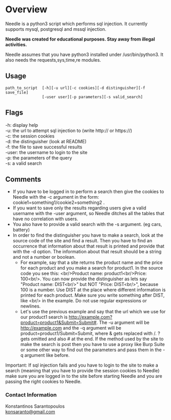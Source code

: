 # Overview

Needle is a python3 script which performs sql injection. It currently supports
mysql, postgresql and mssql injection.

**Needle was created for educational purposes. Stay away from illegal activities.**

Needle assumes that you have python3 installed under /usr/bin/python3.
It also needs the requests,sys,time,re modules.

## Usage

```
path_to_script  [-h][-u url][-c cookies][-d distinguisher][-f save_file]
                [-user user][-p parameters][-s valid_search]
```

## Flags

-h: display help  
-u: the url to attempt sql injection to (write http://  or https://)  
-c: the session cookies  
-d: the distinguisher (look at README)  
-f: the file to save successful results  
-user: the username to login to the site  
-p: the parameters of the query  
-s: a valid search  

## Comments

* If you have to be logged in to perform a search then give the cookies to Needle
with the -c argument in the form: cookie1=something1/cookie2=something2 .
* If you want to save only the results regarding users give a valid username with
the -user argument, so Needle ditches all the tables that have no correlation
with users.
* You also have to provide a valid search with the -s argument. (eg cars, battery)
* In order to find the distinguisher you have to make a search, look at the source
code of the site and find a result. Then you have to find an occurrence that
information about that result is printed and provide that with the -d option.
The information about that result should be a string and not a number or boolean.
  * For example, say that a site returns the product name and the price for each
product and you make a search for product1. In the source code you see this:
\<br/>Product name: product1\<br/>Price: 100\<br/>. You can now provide the
distinguisher as lets say "Product name: DIST\<br/>" but NOT "Price: DIST\<br/>",
because 100 is a number. Use DIST at the place where different information is
printed for each product. Make sure you write something after DIST, like \<br/> in
the example. Do not use regular expressions or newlines.
  * Let's use the previous example and say that the url which we use for our
product1 search is http://example.com?product=product1&Submit=Submit#. The -u
argument will be http://example.com and the -q argument will be
product=product1/Submit=Submit, where & gets replaced with /. ? gets omitted and
also # at the end. If the method used by the site to make the search is post then
you have to use a proxy like Burp Suite or some other way to find out the
parameters and pass them in the -q argument like before.

Important: If sql injection fails and you have to login to the site to make a
search (meaning that you have to provide the session cookies to Needle) make sure
you are logged in to the site before starting Needle and you are passing the right
cookies to Needle.

### Contact Information

Konstantinos Sarantopoulos  
konsaranto@gmail.com
